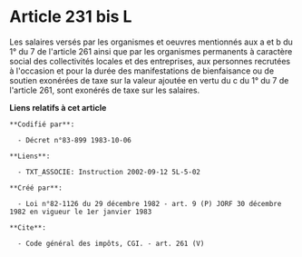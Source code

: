 # Article 231 bis L

Les salaires versés par les organismes et oeuvres mentionnés aux a et b du 1° du 7 de l'article 261 ainsi que par les
organismes permanents à caractère social des collectivités locales et des entreprises, aux personnes recrutées à l'occasion
et pour la durée des manifestations de bienfaisance ou de soutien exonérées de taxe sur la valeur ajoutée en vertu du c du 1°
du 7 de l'article 261, sont exonérés de taxe sur les salaires.

**Liens relatifs à cet article**

	**Codifié par**:

	  - Décret n°83-899 1983-10-06

	**Liens**:

	  - TXT_ASSOCIE: Instruction 2002-09-12 5L-5-02

	**Créé par**:

	  - Loi n°82-1126 du 29 décembre 1982 - art. 9 (P) JORF 30 décembre 1982 en vigueur le 1er janvier 1983

	**Cite**:

	  - Code général des impôts, CGI. - art. 261 (V)
